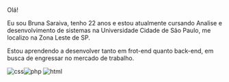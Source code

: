 Olá!

Eu sou Bruna Saraiva, tenho 22 anos e estou atualmente cursando Analise e desenvolvimento de sistemas na Universidade Cidade de São Paulo, me localizo na Zona Leste de SP.

Estou aprendendo a desenvolver tanto em frot-end quanto back-end, em busca de engressar no mercado de trabalho.

![css](https://github.com/bru-sraiva/bru-sraiva/assets/143122798/4d9e129c-bca3-41ab-8461-c9dbbe81b473)![php](https://github.com/bru-sraiva/bru-sraiva/assets/143122798/136155f1-395d-4ce6-b438-ad5f2fd5514c)
![html](https://github.com/bru-sraiva/bru-sraiva/assets/143122798/f64f6375-31be-4557-8fe6-1d8846aed9dd)



